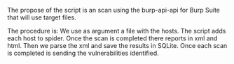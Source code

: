 The propose of the script is an scan using the burp-api-api for Burp Suite that will use target files.

The procedure is:
We use as argument a file with the hosts.
The script adds each host to spider.
Once the scan is completed there reports in xml and html.
Then we parse the xml and save the results in SQLite.
Once each scan is completed is sending the vulnerabilities identified.

